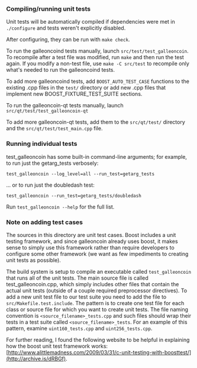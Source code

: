 ### Compiling/running unit tests

Unit tests will be automatically compiled if dependencies were met in `./configure`
and tests weren't explicitly disabled.

After configuring, they can be run with `make check`.

To run the galleoncoind tests manually, launch `src/test/test_galleoncoin`. To recompile
after a test file was modified, run `make` and then run the test again. If you
modify a non-test file, use `make -C src/test` to recompile only what's needed
to run the galleoncoind tests.

To add more galleoncoind tests, add `BOOST_AUTO_TEST_CASE` functions to the existing
.cpp files in the `test/` directory or add new .cpp files that
implement new BOOST_FIXTURE_TEST_SUITE sections.

To run the galleoncoin-qt tests manually, launch `src/qt/test/test_galleoncoin-qt`

To add more galleoncoin-qt tests, add them to the `src/qt/test/` directory and
the `src/qt/test/test_main.cpp` file.

### Running individual tests

test_galleoncoin has some built-in command-line arguments; for
example, to run just the getarg_tests verbosely:

    test_galleoncoin --log_level=all --run_test=getarg_tests

... or to run just the doubledash test:

    test_galleoncoin --run_test=getarg_tests/doubledash

Run `test_galleoncoin --help` for the full list.

### Note on adding test cases

The sources in this directory are unit test cases.  Boost includes a
unit testing framework, and since galleoncoin already uses boost, it makes
sense to simply use this framework rather than require developers to
configure some other framework (we want as few impediments to creating
unit tests as possible).

The build system is setup to compile an executable called `test_galleoncoin`
that runs all of the unit tests.  The main source file is called
test_galleoncoin.cpp, which simply includes other files that contain the
actual unit tests (outside of a couple required preprocessor
directives). To add a new unit test file to our test suite you need
to add the file to `src/Makefile.test.include`. The pattern is to
create one test file for each class or source file for which you want
to create unit tests.  The file naming convention is
`<source_filename>_tests.cpp` and such files should wrap their tests
in a test suite called `<source_filename>_tests`.  For an example of
this pattern, examine `uint160_tests.cpp` and `uint256_tests.cpp`.

For further reading, I found the following website to be helpful in
explaining how the boost unit test framework works:
[http://www.alittlemadness.com/2009/03/31/c-unit-testing-with-boosttest/](http://archive.is/dRBGf).
